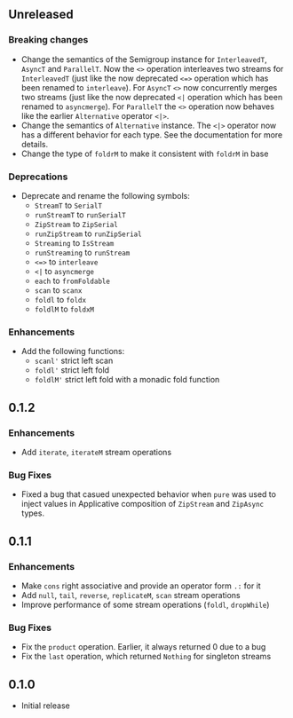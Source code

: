 ## Unreleased

### Breaking changes
* Change the semantics of the Semigroup instance for `InterleavedT`, `AsyncT`
  and `ParallelT`. Now the `<>` operation interleaves two streams for
  `InterleavedT` (just like the now deprecated `<=>` operation which has been
  renamed to `interleave`). For `AsyncT` `<>` now concurrently merges two
  streams (just like the now deprecated `<|` operation which has been renamed
  to `asyncmerge`). For `ParallelT` the `<>` operation now behaves like the
  earlier `Alternative` operator `<|>`.
* Change the semantics of `Alternative` instance. The `<|>` operator now has a
  different behavior for each type. See the documentation for more details.
* Change the type of `foldrM` to make it consistent with `foldrM` in base

### Deprecations
* Deprecate and rename the following symbols:
    * `StreamT` to `SerialT`
    * `runStreamT` to `runSerialT`
    * `ZipStream` to `ZipSerial`
    * `runZipStream` to `runZipSerial`
    * `Streaming` to `IsStream`
    * `runStreaming` to `runStream`
    * `<=>` to `interleave`
    * `<|` to `asyncmerge`
    * `each` to `fromFoldable`
    * `scan` to `scanx`
    * `foldl` to `foldx`
    * `foldlM` to `foldxM`

### Enhancements
* Add the following functions:
    * `scanl'` strict left scan
    * `foldl'` strict left fold
    * `foldlM'` strict left fold with a monadic fold function

## 0.1.2

### Enhancements
* Add `iterate`, `iterateM` stream operations

### Bug Fixes
* Fixed a bug that casued unexpected behavior when `pure` was used to inject
  values in Applicative composition of `ZipStream` and `ZipAsync` types.

## 0.1.1

### Enhancements
* Make `cons` right associative and provide an operator form `.:` for it
* Add `null`, `tail`, `reverse`, `replicateM`, `scan` stream operations
* Improve performance of some stream operations (`foldl`, `dropWhile`)

### Bug Fixes
* Fix the `product` operation. Earlier, it always returned 0 due to a bug
* Fix the `last` operation, which returned `Nothing` for singleton streams

## 0.1.0

* Initial release
